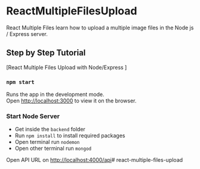 # ReactMultipleFilesUpload
React Multiple Files learn how to upload a multiple image files in the Node js / Express server.


## Step by Step Tutorial
[React Multiple Files Upload with Node/Express ]


### `npm start`

Runs the app in the development mode.<br>
Open [http://localhost:3000](http://localhost:3000) to view it on the browser.


### Start Node Server

- Get inside the `backend` folder
- Run `npm install` to install required packages 
- Open terminal run `nodemon`
- Open other terminal run `mongod`

Open API URL on [http://localhost:4000/api](http://localhost:4000/api)# react-multiple-files-upload
